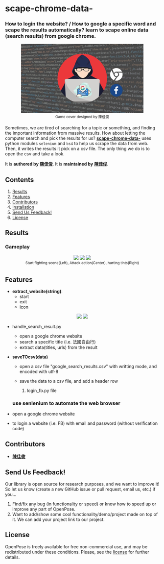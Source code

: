 # scape-chrome-data-
### How to login the website? / How to google a specific word and scape the results automatically? learn to scape online data (search results) from google chrome.
<p align="center">
    <img src="/scape.png" width="400">
    <br>
    <sup>Game cover designed by 陳佳俊
    </sup>
</p>

Sometimes, we are tired of searching for a topic or something, and finding the important information from massive results. How about letting the computer search and pick the results for us? [**scape-chrome-data-**](https://github.com/jerryboy1031/scrape-chrome-data-) uses python modules `selenium` and `bs4` to help us scrape the data from web. Then, it writes the results it pick on a csv file. The only thing we do is to open the csv and take a look.

It is **authored by** [**陳佳俊**](https://github.com/jerryboy1031). It is **maintained by** [**陳佳俊**](https://github.com/jerryboy1031).


## Contents
1. [Results](#results)
2. [Features](#features)
3. [Contributors](#contributors)
4. [Installation](#installation)
5. [Send Us Feedback!](#send-us-feedback)
6. [License](#license)



## Results
### Gameplay
<p align="center">
    <img src=".vs/figs/gameplay1.png" width="300">
    <img src=".vs/figs/gameplay2.png" width="300">
    <img src=".vs/figs/gameplay3.png" width="300">
    <br>
    <sup>Start fighting scene(Left), Attack action(Center), hurting tints(Right) 
</p>


## Features
- **extract_website(string)**:
    -  start
    -  exit
    -  icon

<p align="center">
    <img src="image/move1.png" width="100">
    <img src="image/move21.png" width="100">
    <br>
</p>

- handle_search_result.py
  - open a google chrome website
  - search a specific title (i.e. 法國自由行)
  - extract data(titles, urls) from the result

- **saveTOcsv(data)**
   - open a csv file "google_search_results.csv" with writting mode, and encoded with utf-8
   - save the data to a csv file, and add a header row

     1. login_fb.py file
   ### use senlenium to automate the web browser
- open a google chrome website
- to login a website (i.e. FB) with email and password (without verification code)

## Contributors
- [**陳佳俊**](https://github.com/jerryboy1031)



## Send Us Feedback!
Our library is open source for research purposes, and we want to improve it! So let us know (create a new GitHub issue or pull request, email us, etc.) if you...
1. Find/fix any bug (in functionality or speed) or know how to speed up or improve any part of OpenPose.
2. Want to add/show some cool functionality/demo/project made on top of it. We can add your project link to our project.

## License
OpenPose is freely available for free non-commercial use, and may be redistributed under these conditions. Please, see the [license](./LICENSE) for further details.
